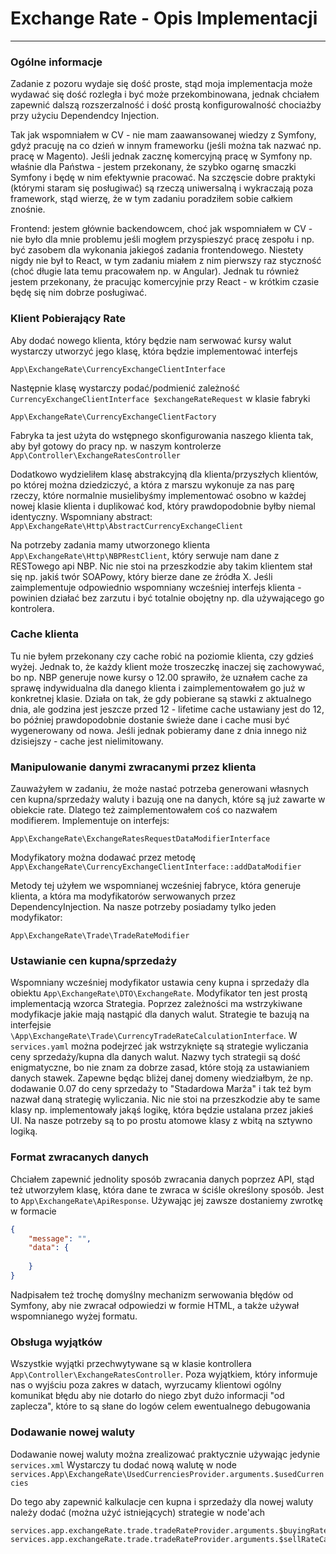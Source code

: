 Exchange Rate - Opis Implementacji
==========
---

### Ogólne informacje
Zadanie z pozoru wydaje się dość proste, stąd moja implementacja może wydawać się dość rozległa
i być może przekombinowana, jednak chciałem zapewnić dalszą rozszerzalność i dość prostą konfigurowalność
chociażby przy użyciu Dependendcy Injection.

Tak jak wspomniałem w CV - nie mam zaawansowanej wiedzy z Symfony, gdyż pracuję na co dzień w innym frameworku
(jeśli można tak nazwać np. pracę w Magento). Jeśli jednak zacznę komercyjną pracę w Symfony np. właśnie
dla Państwa - jestem przekonany, że szybko ogarnę smaczki Symfony i będę w nim efektywnie pracować. Na szczęscie
dobre praktyki (którymi staram się posługiwać) są rzeczą uniwersalną i wykraczają poza framework, stąd wierzę, że w tym zadaniu poradziłem sobie całkiem znośnie. 

Frontend: jestem głównie backendowcem, choć jak wspomniałem w CV - nie było dla mnie problemu jeśli mogłem
przyspieszyć pracę zespołu i np. być zasobem dla wykonania jakiegoś zadania frontendowego. Niestety nigdy nie był
to React, w tym zadaniu miałem z nim pierwszy raz styczność (choć długie lata temu pracowałem np. w Angular).
Jednak tu również jestem przekonany, że pracując komercyjnie przy React - w krótkim czasie będę się nim dobrze posługiwać.

### Klient Pobierający Rate
Aby dodać nowego klienta, który będzie nam serwować kursy walut wystarczy utworzyć jego klasę, która
będzie implementować interfejs
```
App\ExchangeRate\CurrencyExchangeClientInterface
```
Następnie klasę wystarczy podać/podmienić zależność ``CurrencyExchangeClientInterface $exchangeRateRequest``
w klasie fabryki
```
App\ExchangeRate\CurrencyExchangeClientFactory
```
Fabryka ta jest użyta do wstępnego skonfigurowania naszego klienta tak, aby był gotowy do pracy 
np. w naszym kontrolerze ``App\Controller\ExchangeRatesController``

Dodatkowo wydzieliłem klasę abstrakcyjną dla klienta/przyszłych klientów, po której można dziedziczyć,
a która z marszu wykonuje za nas parę rzeczy, które normalnie musielibyśmy implementować osobno w każdej
nowej klasie klienta i duplikować kod, który prawdopodobnie byłby niemal identyczny.
Wspomniany abstract: ``App\ExchangeRate\Http\AbstractCurrencyExchangeClient``

Na potrzeby zadania  mamy utworzonego klienta ``App\ExchangeRate\Http\NBPRestClient``, który serwuje
nam dane z RESTowego api NBP. Nic nie stoi na przeszkodzie aby takim klientem stał się np. jakiś twór
SOAPowy, który bierze dane ze źródła X. Jeśli zaimplementuje odpowiednio wspomniany wcześniej interfejs
klienta - powinien działać bez zarzutu i być totalnie obojętny np. dla używającego go kontrolera.

### Cache klienta
Tu nie byłem przekonany czy cache robić na poziomie klienta, czy gdzieś  wyżej. Jednak to, że każdy klient
może troszeczkę inaczej się zachowywać, bo np. NBP generuje nowe kursy o 12.00 sprawiło, że uznałem cache
za sprawę indywidualna dla danego klienta i zaimplementowałem go już w konkretnej klasie. Działa on tak, że 
gdy pobierane są stawki z aktualnego dnia, ale godzina jest jeszcze przed 12 - lifetime cache ustawiany jest
do 12, bo później prawdopodobnie dostanie świeże dane i cache musi być wygenerowany od nowa. Jeśli jednak
pobieramy dane z dnia innego niż dzisiejszy - cache jest nielimitowany.


### Manipulowanie danymi zwracanymi przez klienta
Zauważyłem w zadaniu, że może nastać potrzeba generowani własnych cen kupna/sprzedaży waluty i bazują one
na danych, które są już zawarte w obiekcie rate. Dlatego też zaimplementowałem coś co nazwałem modifierem.
Implementuje on interfejs:
```
App\ExchangeRate\ExchangeRatesRequestDataModifierInterface
```
Modyfikatory można dodawać przez metodę ``App\ExchangeRate\CurrencyExchangeClientInterface::addDataModifier``

Metody tej użyłem we wspomnianej wcześniej fabryce, która generuje klienta, a która ma modyfikatorów serwowanych
przez DependencyInjection. Na nasze potrzeby posiadamy tylko jeden modyfikator: 
```
App\ExchangeRate\Trade\TradeRateModifier
```

### Ustawianie cen kupna/sprzedaży
Wspomniany wcześniej modyfikator ustawia ceny kupna i sprzedaży dla obiektu ``App\ExchangeRate\DTO\ExchangeRate``. 
Modyfikator ten jest prostą implementacją wzorca Strategia. Poprzez zależności ma wstrzykiwane modyfikacje
jakie mają nastąpić dla danych walut. Strategie te bazują na interfejsie ``\App\ExchangeRate\Trade\CurrencyTradeRateCalculationInterface``.
W ``services.yaml`` można podejrzeć jak wstrzyknięte są strategie wyliczania ceny sprzedaży/kupna dla danych walut.
Nazwy tych strategii są dość enigmatyczne, bo nie znam za dobrze zasad, które stoją za ustawianiem danych stawek.
Zapewne będąc bliżej danej domeny wiedziałbym, że np. dodawanie 0.07 do ceny sprzedaży to "Stadardowa Marża" i tak też
bym nazwał daną strategię wyliczania. Nic nie stoi na przeszkodzie aby te same klasy np. implementowały jakąś logikę, 
która będzie ustalana przez jakieś UI. Na nasze potrzeby są to po prostu atomowe klasy z wbitą na sztywno logiką.

### Format zwracanych danych
Chciałem zapewnić jednolity sposób zwracania danych poprzez API, stąd też utworzyłem klasę, która dane te zwraca
w ściśle określony sposób. Jest to ``App\ExchangeRate\ApiResponse``. Używając jej zawsze dostaniemy zwrotkę w formacie
```json
{
    "message": "",
    "data": {
        
    }
}
```

Nadpisałem też trochę domyślny mechanizm serwowania błędów od Symfony, aby nie zwracał odpowiedzi w formie HTML,
a także używał wspomnianego wyżej formatu.

### Obsługa wyjątków
Wszystkie wyjątki przechwytywane są w klasie kontrollera ``App\Controller\ExchangeRatesController``.
Poza wyjątkiem, który informuje nas o wyjściu poza zakres w datach, wyrzucamy klientowi ogólny komunikat
błędu aby nie dotarło do niego zbyt dużo informacji "od zaplecza", które to są słane do logów celem ewentualnego
debugowania 


### Dodawanie nowej waluty
Dodawanie nowej waluty można zrealizować praktycznie używając jedynie ``services.xml``
Wystarczy tu dodać nową walutę w node ``services.App\ExchangeRate\UsedCurrenciesProvider.arguments.$usedCurrencies``

Do tego aby zapewnić kalkulacje cen kupna i sprzedaży dla nowej waluty należy dodać (można użyć istniejących) strategie
w node'ach
```
services.app.exchangeRate.trade.tradeRateProvider.arguments.$buyingRateCalcStrategies
services.app.exchangeRate.trade.tradeRateProvider.arguments.$sellRateCalcStrategies
```


